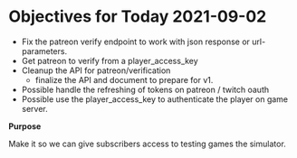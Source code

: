 # Objectives for Today 2021-09-02

- Fix the patreon verify endpoint to work with json response or url-parameters.
- Get patreon to verify from a player_access_key
- Cleanup the API for patreon/verification
  - finalize the API and document to prepare for v1.
- Possible handle the refreshing of tokens on patreon / twitch oauth
- Possible use the player_access_key to authenticate the player on game server.

**Purpose**

Make it so we can give subscribers access to testing games the simulator.
